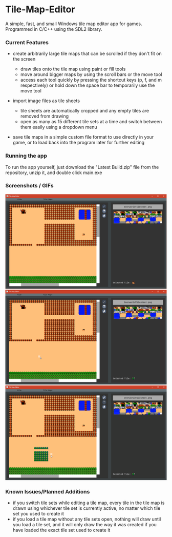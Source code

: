 # Tile-Map-Editor

A simple, fast, and small Windows tile map editor app for games.
Programmed in C/C++ using the SDL2 library.

### Current Features

- create arbitrarily large tile maps that can be scrolled if they don't fit on the screen
  - draw tiles onto the tile map using paint or fill tools
  - move around bigger maps by using the scroll bars or the move tool
  - access each tool quickly by pressing the shortcut keys (p, f, and m respectively) or hold down the space bar to temporarily use the move tool
  
- import image files as tile sheets
  - tile sheets are automatically cropped and any empty tiles are removed from drawing
  - open as many as 15 different tile sets at a time and switch between them easily using a dropdown menu
  
- save tile maps in a simple custom file format to use directly in your game, or to load back into the program later for further editing

### Running the app

To run the app yourself, just download the "Latest Build.zip" file from the repository, unzip it, and double click main.exe

### Screenshots / GIFs
![Screenshot of app](/screenshot1.png?raw=true "App Screenshot")
![gif of app](/gif1.gif?raw=true "App gif")
![gif of app](/gif2.gif?raw=true "App gif")

### Known Issues/Planned Additions

- if you switch tile sets while editing a tile map, every tile in the tile map is drawn using whichever tile set is currently active, no matter which tile set you used to create it
- if you load a tile map without any tile sets open, nothing will draw until you load a tile set, and it will only draw the way it was created if you have loaded the exact tile set used to create it
